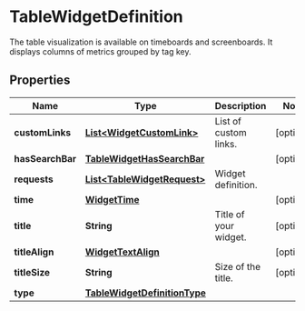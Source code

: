 

# TableWidgetDefinition

The table visualization is available on timeboards and screenboards. It displays columns of metrics grouped by tag key.
## Properties

Name | Type | Description | Notes
------------ | ------------- | ------------- | -------------
**customLinks** | [**List&lt;WidgetCustomLink&gt;**](WidgetCustomLink.md) | List of custom links. |  [optional]
**hasSearchBar** | [**TableWidgetHasSearchBar**](TableWidgetHasSearchBar.md) |  |  [optional]
**requests** | [**List&lt;TableWidgetRequest&gt;**](TableWidgetRequest.md) | Widget definition. | 
**time** | [**WidgetTime**](WidgetTime.md) |  |  [optional]
**title** | **String** | Title of your widget. |  [optional]
**titleAlign** | [**WidgetTextAlign**](WidgetTextAlign.md) |  |  [optional]
**titleSize** | **String** | Size of the title. |  [optional]
**type** | [**TableWidgetDefinitionType**](TableWidgetDefinitionType.md) |  | 



